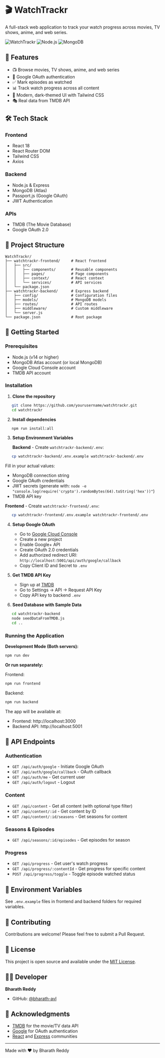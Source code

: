# 🎬 WatchTrackr

A full-stack web application to track your watch progress across movies, TV shows, anime, and web series.

![WatchTrackr](https://img.shields.io/badge/React-18.2-blue) ![Node.js](https://img.shields.io/badge/Node.js-22.20-green) ![MongoDB](https://img.shields.io/badge/MongoDB-Atlas-brightgreen)

## 🌟 Features

- 📺 Browse movies, TV shows, anime, and web series
- 🔐 Google OAuth authentication
- ✅ Mark episodes as watched
- 📊 Track watch progress across all content
- 🎨 Modern, dark-themed UI with Tailwind CSS
- 🎭 Real data from TMDB API

## 🛠️ Tech Stack

### Frontend
- React 18
- React Router DOM
- Tailwind CSS
- Axios

### Backend
- Node.js & Express
- MongoDB (Atlas)
- Passport.js (Google OAuth)
- JWT Authentication

### APIs
- TMDB (The Movie Database)
- Google OAuth 2.0

## 📁 Project Structure
```
WatchTrackr/
├── watchtrackr-frontend/     # React frontend
│   ├── src/
│   │   ├── components/       # Reusable components
│   │   ├── pages/            # Page components
│   │   ├── context/          # React context
│   │   └── services/         # API services
│   └── package.json
├── watchtrackr-backend/      # Express backend
│   ├── config/               # Configuration files
│   ├── models/               # MongoDB models
│   ├── routes/               # API routes
│   ├── middleware/           # Custom middleware
│   └── server.js
└── package.json              # Root package
```

## 🚀 Getting Started

### Prerequisites

- Node.js (v14 or higher)
- MongoDB Atlas account (or local MongoDB)
- Google Cloud Console account
- TMDB API account

### Installation

1. **Clone the repository**
```bash
   git clone https://github.com/yourusername/watchtrackr.git
   cd watchtrackr
```

2. **Install dependencies**
```bash
   npm run install:all
```

3. **Setup Environment Variables**

   **Backend** - Create `watchtrackr-backend/.env`:
```bash
   cp watchtrackr-backend/.env.example watchtrackr-backend/.env
```
   
   Fill in your actual values:
   - MongoDB connection string
   - Google OAuth credentials
   - JWT secrets (generate with: `node -e "console.log(require('crypto').randomBytes(64).toString('hex'))"`)
   - TMDB API key

   **Frontend** - Create `watchtrackr-frontend/.env`:
```bash
   cp watchtrackr-frontend/.env.example watchtrackr-frontend/.env
```

4. **Setup Google OAuth**
   - Go to [Google Cloud Console](https://console.cloud.google.com/)
   - Create a new project
   - Enable Google+ API
   - Create OAuth 2.0 credentials
   - Add authorized redirect URI: `http://localhost:5001/api/auth/google/callback`
   - Copy Client ID and Secret to `.env`

5. **Get TMDB API Key**
   - Sign up at [TMDB](https://www.themoviedb.org/signup)
   - Go to Settings → API → Request API Key
   - Copy API key to backend `.env`

6. **Seed Database with Sample Data**
```bash
   cd watchtrackr-backend
   node seedDataFromTMDB.js
   cd ..
```

### Running the Application

**Development Mode (Both servers):**
```bash
npm run dev
```

**Or run separately:**

Frontend:
```bash
npm run frontend
```

Backend:
```bash
npm run backend
```

The app will be available at:
- Frontend: http://localhost:3000
- Backend API: http://localhost:5001



## 🎯 API Endpoints

### Authentication
- `GET /api/auth/google` - Initiate Google OAuth
- `GET /api/auth/google/callback` - OAuth callback
- `GET /api/auth/me` - Get current user
- `GET /api/auth/logout` - Logout

### Content
- `GET /api/content` - Get all content (with optional type filter)
- `GET /api/content/:id` - Get content by ID
- `GET /api/content/:id/seasons` - Get seasons for content

### Seasons & Episodes
- `GET /api/seasons/:id/episodes` - Get episodes for season

### Progress
- `GET /api/progress` - Get user's watch progress
- `GET /api/progress/:contentId` - Get progress for specific content
- `POST /api/progress/toggle` - Toggle episode watched status

## 🔐 Environment Variables

See `.env.example` files in frontend and backend folders for required variables.

## 🤝 Contributing

Contributions are welcome! Please feel free to submit a Pull Request.

## 📝 License

This project is open source and available under the [MIT License](LICENSE).

## 👨‍💻 Developer

**Bharath Reddy**
- GitHub: [@bharath-avl](https://github.com/bharath-avl)

## 🙏 Acknowledgments

- [TMDB](https://www.themoviedb.org/) for the movie/TV data API
- [Google](https://developers.google.com/) for OAuth authentication
- [React](https://react.dev/) and [Express](https://expressjs.com/) communities

---

Made with ❤️ by Bharath Reddy
